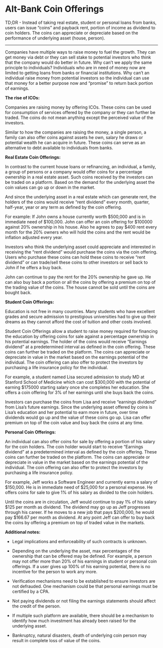 # Alt-Bank Coin Offerings

TD;DR - Instead of taking real estate, student or personal loans from banks, users can issue “coins” and payback rent, portion of income as dividend to coin holders. The coins can appreciate or depreciate based on the performance of underlying asset (house, person).

----

Companies have multiple ways to raise money to fuel the growth. They can get money via debt or they can sell stake to potential investors who think that the company would do better in future. Why can’t we apply the same principle to individuals? Individuals who are in need of money now are limited to getting loans from banks or financial institutions. Why can’t an individual raise money from potential investors so the individual can use that money for a better purpose now and “promise” to return back portion of earnings.

**The rise of ICOs:**

Companies are raising money by offering ICOs. These coins can be used for consumption of services offered by the company or they can further be traded. The coins do not mean anything except the perceived value of the investors.

Similar to how the companies are raising the money, a single person, a family can also offer coins against assets he own, salary he draws or potential wealth he can acquire in future. These coins can serve as an alternative to debt available to individuals from banks.

**Real Estate Coin Offerings:**

In contrast to the current house loans or refinancing, an individual, a family, a group of persons or a company would offer coins for a percentage ownership in a real estate asset. Such coins received by the investors can be traded on a platform. Based on the demand for the underlying asset the coin values can go up or down in the market.

And since the underlying asset in a real estate which can generate rent, the holders of the coins would receive “rent dividend” every month, quarter, half-year, year or any term as defined by the coin offering.

For example: If John owns a house currently worth $500,000 and is in immediate need of $100,000. John can offer an coin offering for $100000 against 20% ownership in his house. Also he agrees to pay $400 rent every month for the 20% owners who will hold the coins and the rent would be inflation adjusted every year.

Investors who think the underlying asset could appreciate and interested in receiving the “rent dividend” would purchase the coins via the coin offering. Users who purchase these coins can hold these coins to receive “rent dividend” or can trade/sell these coins to other investors or sell back to John if he offers a buy back.

John can continue to pay the rent for the 20% ownership he gave up. He can also buy back a portion or all the coins by offering a premium on top of the trading value of the coins. The house cannot be sold until the coins are bought back.

**Student Coin Offerings:**

Education is not free in many countries. Many students who have excellent grades and secure admission to prestigious universities had to give up their dreams as they cannot afford the cost of tuition and other costs involved. 

Student Coin Offerings allow a student to raise money required for financing the education by offering coins for sale against a percentage ownership in his potential earnings. The holder of the coins would receive “Earnings dividend” at a predetermined interval as defined in the coin offering. These coins can further be traded on the platform. The coins can appreciate or depreciate in value in the market based on the earnings potential of the individual. The coin offering can also offer to protect the investors by purchasing a life insurance policy for the individual.

For example, a student named Lisa secured admission to study MD at Stanford School of Medicine which can cost $300,000 with the potential of earning $175000 starting salary once she completes her education. She offers a coin offering for 3% of her earnings until she buys back the coins.

Investors can purchase the coins from Lisa and receive “earnings dividend” from Lisa’s future earnings. Since the underlying asset offered by coins is Lisa’s education and her potential to earn more in future, over time dividends would go up and the value of these coins go up. Lisa can offer premium on top of the coin value and buy back the coins at any time.

**Personal Coin Offerings:**

An individual can also offer coins for sale by offering a portion of his salary for the coin holders. The coin holder would start to receive “Earnings dividend” at a predetermined interval as defined by the coin offering. These coins can further be traded on the platform. The coins can appreciate or depreciate in value in the market based on the earnings potential of the individual. The coin offering can also offer to protect the investors by purchasing a life insurance policy.

For example, Jeff works a Software Engineer and currently earns a salary of $150,000. He is in immediate need of $25,000 for a personal expense. He offers coins for sale to give 1% of his salary as divided to the coin holders.

Until the coins are in circulation, Jeff would continue to pay 1% of his salary $125 per month as dividend. The dividend may go up as Jeff progresses through his career. If he moves to a new job that pays $200,000, he would pay $166.67 per month as dividend. At any point Jeff can offer to buy back the coins by offering a premium on top of traded value in the markets.


**Additional notes:**

* Legal implications and enforceability of such contracts is unknown.

* Depending on the underlying the asset, max percentages of the ownership that can be offered may be defined. For example, a person may not offer more than 20% of his earnings in student or personal coin offerings. If a user gives up 100% of his earning potential, there is no incentive for the person to work any more.

* Verification mechanisms need to be established to ensure investors are not defrauded. One mechanism could be that personal earnings must be certified by a CPA.

* Not paying dividends or not filing the earnings statements should affect the credit of the person.

* If multiple such platform are available, there should be a mechanism to identify how much investment has already been raised for the underlying asset.

* Bankruptcy, natural disasters, death of underlying coin person may result in complete loss of value of the coins.

